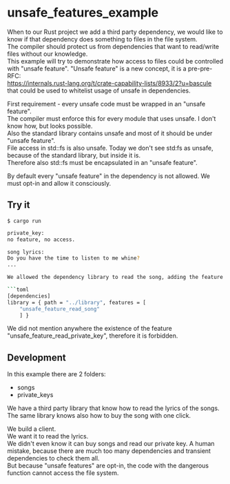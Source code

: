 # unsafe_features_example

When to our Rust project we add a third party dependency, we would like to know if that dependency does something to files in the file system.  
The compiler should protect us from dependencies that want to read/write files without our knowledge.  
This example will try to demonstrate how access to files could be controlled with "unsafe feature".
"Unsafe feature" is a new concept, it is a pre-pre-RFC:  
<https://internals.rust-lang.org/t/crate-capability-lists/8933/2?u=bascule>  
that could be used to whitelist usage of unsafe in dependencies.  

First requirement - every unsafe code must be wrapped in an "unsafe feature".  
The compiler must enforce this for every module that uses unsafe. I don't know how, but looks possible.  
Also the standard library contains unsafe and most of it should be under "unsafe feature".  
File access in std::fs is also unsafe. Today we don't see std:fs as unsafe, because of the standard library, but inside it is.  
Therefore also std::fs must be encapsulated in an "unsafe feature".  

By default every "unsafe feature" in the dependency is not allowed.
We must opt-in and allow it consciously.

## Try it

`$ cargo run`  

```bash
private_key: 
no feature, no access.

song lyrics: 
Do you have the time to listen to me whine?
...

We allowed the dependency library to read the song, adding the feature in Cargo.toml like this:

```toml
[dependencies]
library = { path = "../library", features = [
    "unsafe_feature_read_song"
    ] }
```

We did not mention anywhere the existence of the feature "unsafe_feature_read_private_key", therefore it is forbidden.  

## Development

In this example there are 2 folders:  

- songs  
- private_keys  

We have a third party library that know how to read the lyrics of the songs.  
The same library knows also how to buy the song with one click.  

We build a client.  
We want it to read the lyrics.  
We didn't even know it can buy songs and read our private key. A human mistake, because there are much too many dependencies and transient dependencies to check them all.  
But because "unsafe features" are opt-in, the code with the dangerous function cannot access the file system.

